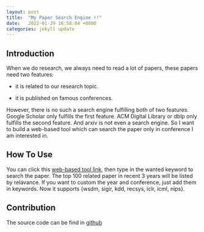 ```yaml
---
layout: post
title:  "My Paper Search Engine !!"
date:   2022-01-29 16:58:04 +0800
categories: jekyll update
---
```

## Introduction
When we do research, we always need to read a lot of papers, these papers need two features:
* it is related to our research topic.

* it is published on famous conferences.

However, there is no such a search engine fulfilling both of two features. Google Scholar only fulfills the first feature. ACM Digital Library or dblp only fulfills the second feature. And arxiv is not even a search engine. So I want to build a web-based tool which can search the paper only in conference I am interested in.

## How To Use

You can click this [web-based tool link](http://121.4.16.168:8000/search), then type in the wanted keyword to search the paper. 
The top 100 related paper in recent 3 years will be listed by relavance. 
If you want to custom the year and conference, just add them in keywords.
Now it supports {wsdm, sigir, kdd, recsys, iclr, icml, nips}.

## Contribution
The source code can be find in [github](https://github.com/Cloudcatcher888/web-based-paper-search-engine)

